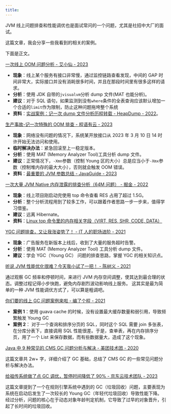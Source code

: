 ```yaml
---
title: 
---
```

JVM 线上问题排查和性能调优也是面试常问的一个问题，尤其是社招中大厂的面试。

这篇文章，我会分享一些我看到的相关的案例。

下面是正文。

[一次线上 OOM 问题分析 - 艾小仙 - 2023](https://juejin.cn/post/7205141492264976445)

- **现象**：线上某个服务有接口非常慢，通过监控链路查看发现，中间的 GAP 时间非常大，实际接口并没有消耗很多时间，并且在那段时间里有很多这样的请求。
- **分析**：使用 JDK 自带的`jvisualvm`分析 dump 文件(MAT 也能分析)。
- **建议**：对于 SQL 语句，如果监测到没有`where`条件的全表查询应该默认增加一个合适的`limit`作为限制，防止这种问题拖垮整个系统
- **资料**：[实战案例：记一次 dump 文件分析历程转载 - HeapDump - 2022](https://heapdump.cn/article/3489050)。

[生产事故-记一次特殊的 OOM 排查 - 程语有云 - 2023](https://www.cnblogs.com/mylibs/p/production-accident-0002.html)

- **现象**：网络没有问题的情况下，系统某开放接口从 2023 年 3 月 10 日 14 时许开始无法访问和使用。
- **临时解决办法**：紧急回滚至上一稳定版本。
- **分析**：使用 MAT (Memory Analyzer Tool)工具分析 dump 文件。
- **建议**：正常情况下，`-Xmn`参数（控制 Young 区的大小）总是应当小于`-Xmx`参数（控制堆内存的最大大小），否则就会触发 OOM 错误。
- **资料**：[最重要的 JVM 参数总结 - JavaGuide - 2023](https://javaguide.cn/java/jvm/jvm-parameters-intro.html)

[一次大量 JVM Native 内存泄露的排查分析（64M 问题） - 掘金 - 2022](https://juejin.cn/post/7078624931826794503)

- **现象**：线上项目刚启动完使用 top 命令查看 RES 占用了超过 1.5G。
- **分析**：整个分析流程用到了较多工作，可以跟着作者思路一步一步来，值得学习借鉴。
- **建议**：远离 Hibernate。
- **资料**：[Linux top 命令里的内存相关字段（VIRT, RES, SHR, CODE, DATA）](https://liam.page/2020/07/17/memory-stat-in-TOP/)

[YGC 问题排查，又让我涨姿势了！ - IT 人的职场进阶 - 2021](https://www.heapdump.cn/article/1661497)

- **现象**：广告服务在新版本上线后，收到了大量的服务超时告警。
- **分析**：使用 MAT (Memory Analyzer Tool) 工具分析 dump 文件。
- **建议**：学会 YGC（Young GC） 问题的排查思路，掌握 YGC 的相关知识点。

[听说 JVM 性能优化很难？今天我小试了一把！ - 陈树义 - 2021](https://shuyi.tech/archives/have-a-try-in-jvm-combat)

通过观察 GC 频率和停顿时间，来进行 JVM 内存空间调整，使其达到最合理的状态。调整过程记得小步快跑，避免内存剧烈波动影响线上服务。 这其实是最为简单的一种 JVM 性能调优方式了，可以算是粗调吧。

[你们要的线上 GC 问题案例来啦 - 编了个程 - 2021](https://mp.weixin.qq.com/s/df1uxHWUXzhErxW1sZ6OvQ)

- **案例 1**：使用 guava cache 的时候，没有设置最大缓存数量和弱引用，导致频繁触发 Young GC
- **案例 2**： 对于一个查询和排序分页的 SQL，同时这个 SQL 需要 join 多张表，在分库分表下，直接调用 SQL 性能很差。于是，查单表，再在内存排序分页，用了一个 List 来保存数据，而有些数据量大，造成了这个现象。

[Java 中 9 种常见的 CMS GC 问题分析与解决 - 美团技术团 - 2020](https://tech.meituan.com/2020/11/12/java-9-cms-gc.html)

这篇文章共 2w+ 字，详细介绍了 GC 基础，总结了 CMS GC 的一些常见问题分析与解决办法。

[给祖传系统做了点 GC 调优，暂停时间降低了 90% - 京东云技术团队 - 2023](https://juejin.cn/post/7311623433817571365)

这篇文章提到了一个在规则引擎系统中遇到的 GC（垃圾回收）问题，主要表现为系统在启动后发生了一次较长的 Young GC（年轻代垃圾回收）导致性能下降。经过分析，问题的核心在于动态对象年龄判定机制，它导致了过早的对象晋升，引起了长时间的垃圾回收。

<!-- @include: @article-footer.snippet.md -->
